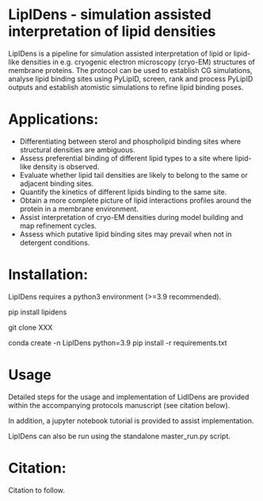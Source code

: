 # LipIDens - simulation assisted interpretation of lipid densities 

LipIDens is a pipeline for simulation assisted interpretation of lipid or lipid-like densities in e.g. cryogenic electron microscopy (cryo-EM) structures of membrane proteins. The protocol can be used to establish CG simulations, analyse lipid binding sites using PyLipID, screen, rank and process PyLipID outputs and establish atomistic simulations to refine lipid binding poses.

# Applications:
- Differentiating between sterol and phospholipid binding sites where structural densities are ambiguous. 
- Assess preferential binding of different lipid types to a site where lipid-like density is observed.
- Evaluate whether lipid tail densities are likely to belong to the same or adjacent binding sites. 
- Quantify the kinetics of different lipids binding to the same site.
- Obtain a more complete picture of lipid interactions profiles around the protein in a membrane environment. 
- Assist interpretation of cryo-EM densities during model building and map refinement cycles. 
- Assess which putative lipid binding sites may prevail when not in detergent conditions. 

# Installation:

LipIDens requires a python3 environment (>=3.9 recommended). 

pip install lipidens

git clone XXX

conda create -n LipIDens python=3.9
pip install -r requirements.txt

# Usage

Detailed steps for the usage and implementation of LidIDens are provided within the accompanying protocols manuscript (see citation below). 

In addition, a jupyter notebook tutorial is provided to assist implementation. 

LipIDens can also be run using the standalone master_run.py script.  


# Citation:

Citation to follow. 

